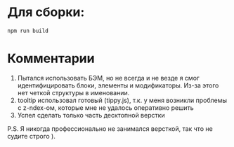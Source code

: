 # Для сборки:
``` 
npm run build
```

# Комментарии
1. Пытался использовать БЭМ, но не всегда и не везде я смог идентифицировать блоки, элементы и модификаторы. Из-за этого нет четкой структуры в именовании.
2. tooltip использовал готовый (tippy.js), т.к. у меня возникли проблемы с z-ndex-ом, которые мне не удалось оперативно решить
3. Успел сделать только часть десктопной верстки

P.S. Я никогда профессионально не занимался версткой, так что не судите строго ).